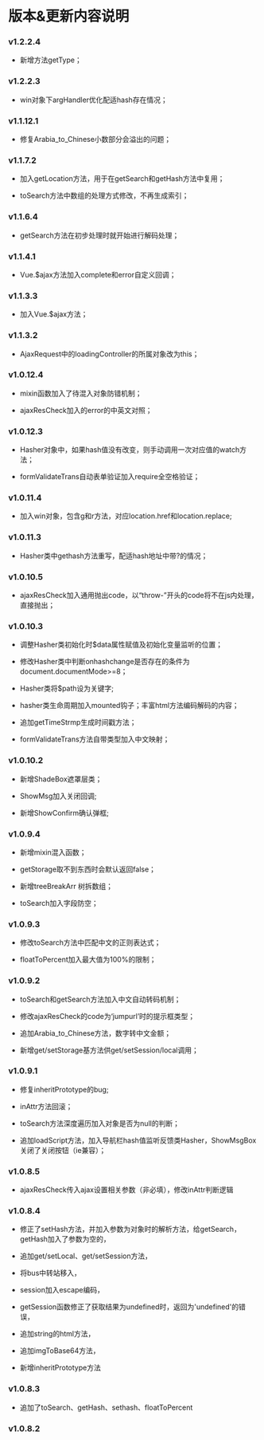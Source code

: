 # 版本&更新内容说明

### v1.2.2.4

* 新增方法getType；

### v1.2.2.3

* win对象下argHandler优化配适hash存在情况；

### v1.1.12.1

* 修复Arabia_to_Chinese小数部分会溢出的问题；

### v1.1.7.2

* 加入getLocation方法，用于在getSearch和getHash方法中复用；

* toSearch方法中数组的处理方式修改，不再生成索引；

### v1.1.6.4

* getSearch方法在初步处理时就开始进行解码处理；

### v1.1.4.1

* Vue.$ajax方法加入complete和error自定义回调；

### v1.1.3.3

* 加入Vue.$ajax方法；

### v1.1.3.2

* AjaxRequest中的loadingController的所属对象改为this；

### v1.0.12.4

* mixin函数加入了待混入对象防错机制；

* ajaxResCheck加入的error的中英文对照；

### v1.0.12.3

* Hasher对象中，如果hash值没有改变，则手动调用一次对应值的watch方法；

* formValidateTrans自动表单验证加入require全空格验证；

### v1.0.11.4

* 加入win对象，包含g和r方法，对应location.href和location.replace;

### v1.0.11.3

* Hasher类中gethash方法重写，配适hash地址中带?的情况；

### v1.0.10.5

* ajaxResCheck加入通用抛出code，以“throw-”开头的code将不在js内处理，直接抛出；

### v1.0.10.3

* 调整Hasher类初始化时$data属性赋值及初始化变量监听的位置；

* 修改Hasher类中判断onhashchange是否存在的条件为document.documentMode>=8；

* Hasher类将$path设为关键字;

* hasher类生命周期加入mounted钩子；丰富html方法编码解码的内容；

* 追加getTimeStrmp生成时间戳方法；

* formValidateTrans方法自带类型加入中文映射；

### v1.0.10.2

* 新增ShadeBox遮罩层类；

* ShowMsg加入关闭回调;

* 新增ShowConfirm确认弹框;

### v1.0.9.4

* 新增mixin混入函数；

* getStorage取不到东西时会默认返回false；

* 新增treeBreakArr 树拆数组；

* toSearch加入字段防空；

### v1.0.9.3

* 修改toSearch方法中匹配中文的正则表达式；

* floatToPercent加入最大值为100%的限制；

### v1.0.9.2

* toSearch和getSearch方法加入中文自动转码机制；

* 修改ajaxResCheck的code为‘jumpurl’时的提示框类型；

* 追加Arabia_to_Chinese方法，数字转中文金额；

* 新增get/setStorage基方法供get/setSession/local调用；

### v1.0.9.1

* 修复inheritPrototype的bug;

* inAttr方法回滚；

* toSearch方法深度遍历加入对象是否为null的判断；

* 追加loadScript方法，加入导航栏hash值监听反馈类Hasher，ShowMsgBox关闭了关闭按钮（ie兼容）；

### v1.0.8.5

* ajaxResCheck传入ajax设置相关参数（非必填），修改inAttr判断逻辑

### v1.0.8.4

* 修正了setHash方法，并加入参数为对象时的解析方法，给getSearch，getHash加入了参数为空的，

* 追加get/setLocal、get/setSession方法，

* 将bus中转站移入，

* session加入escape编码，

* getSession函数修正了获取结果为undefined时，返回为'undefined'的错误，

* 追加string的html方法，

* 追加imgToBase64方法，

* 新增inheritPrototype方法

### v1.0.8.3

* 追加了toSearch、getHash、sethash、floatToPercent

### v1.0.8.2
